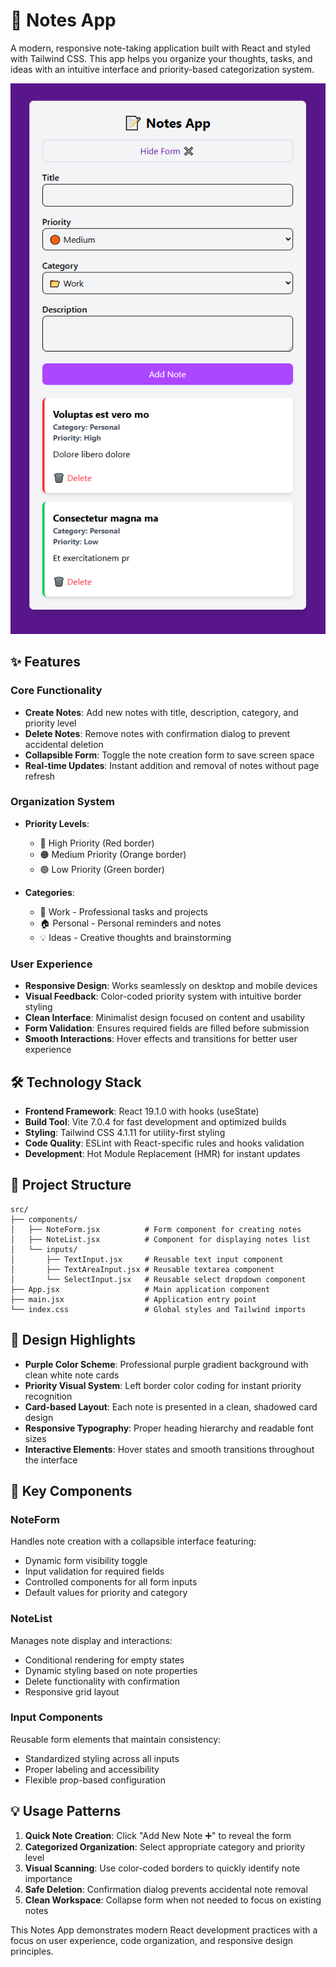 # 📝 Notes App

A modern, responsive note-taking application built with React and styled with Tailwind CSS. This app helps you organize your thoughts, tasks, and ideas with an intuitive interface and priority-based categorization system.

![Notes App Screenshot](notes-ui.PNG)

## ✨ Features

### Core Functionality
- **Create Notes**: Add new notes with title, description, category, and priority level
- **Delete Notes**: Remove notes with confirmation dialog to prevent accidental deletion
- **Collapsible Form**: Toggle the note creation form to save screen space
- **Real-time Updates**: Instant addition and removal of notes without page refresh

### Organization System
- **Priority Levels**: 
  - 🔴 High Priority (Red border)
  - 🟠 Medium Priority (Orange border) 
  - 🟢 Low Priority (Green border)

- **Categories**:
  - 📂 Work - Professional tasks and projects
  - 🏠 Personal - Personal reminders and notes
  - 💡 Ideas - Creative thoughts and brainstorming

### User Experience
- **Responsive Design**: Works seamlessly on desktop and mobile devices
- **Visual Feedback**: Color-coded priority system with intuitive border styling
- **Clean Interface**: Minimalist design focused on content and usability
- **Form Validation**: Ensures required fields are filled before submission
- **Smooth Interactions**: Hover effects and transitions for better user experience

## 🛠️ Technology Stack

- **Frontend Framework**: React 19.1.0 with hooks (useState)
- **Build Tool**: Vite 7.0.4 for fast development and optimized builds
- **Styling**: Tailwind CSS 4.1.11 for utility-first styling
- **Code Quality**: ESLint with React-specific rules and hooks validation
- **Development**: Hot Module Replacement (HMR) for instant updates

## 📁 Project Structure

```
src/
├── components/
│   ├── NoteForm.jsx          # Form component for creating notes
│   ├── NoteList.jsx          # Component for displaying notes list
│   └── inputs/
│       ├── TextInput.jsx     # Reusable text input component
│       ├── TextAreaInput.jsx # Reusable textarea component
│       └── SelectInput.jsx   # Reusable select dropdown component
├── App.jsx                   # Main application component
├── main.jsx                  # Application entry point
└── index.css                 # Global styles and Tailwind imports
```

## 🎨 Design Highlights

- **Purple Color Scheme**: Professional purple gradient background with clean white note cards
- **Priority Visual System**: Left border color coding for instant priority recognition
- **Card-based Layout**: Each note is presented in a clean, shadowed card design
- **Responsive Typography**: Proper heading hierarchy and readable font sizes
- **Interactive Elements**: Hover states and smooth transitions throughout the interface

## 🚀 Key Components

### NoteForm
Handles note creation with a collapsible interface featuring:
- Dynamic form visibility toggle
- Input validation for required fields
- Controlled components for all form inputs
- Default values for priority and category

### NoteList
Manages note display and interactions:
- Conditional rendering for empty states
- Dynamic styling based on note properties
- Delete functionality with confirmation
- Responsive grid layout

### Input Components
Reusable form elements that maintain consistency:
- Standardized styling across all inputs
- Proper labeling and accessibility
- Flexible prop-based configuration

## 💡 Usage Patterns

1. **Quick Note Creation**: Click "Add New Note ➕" to reveal the form
2. **Categorized Organization**: Select appropriate category and priority level
3. **Visual Scanning**: Use color-coded borders to quickly identify note importance
4. **Safe Deletion**: Confirmation dialog prevents accidental note removal
5. **Clean Workspace**: Collapse form when not needed to focus on existing notes

This Notes App demonstrates modern React development practices with a focus on user experience, code organization, and responsive design principles.